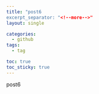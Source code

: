 ```yaml
---
title: "post6
excerpt_separator: "<!--more-->"
layout: single

categories:
  - github
tags:
  - tag

toc: true
toc_sticky: true
---
```


post6
